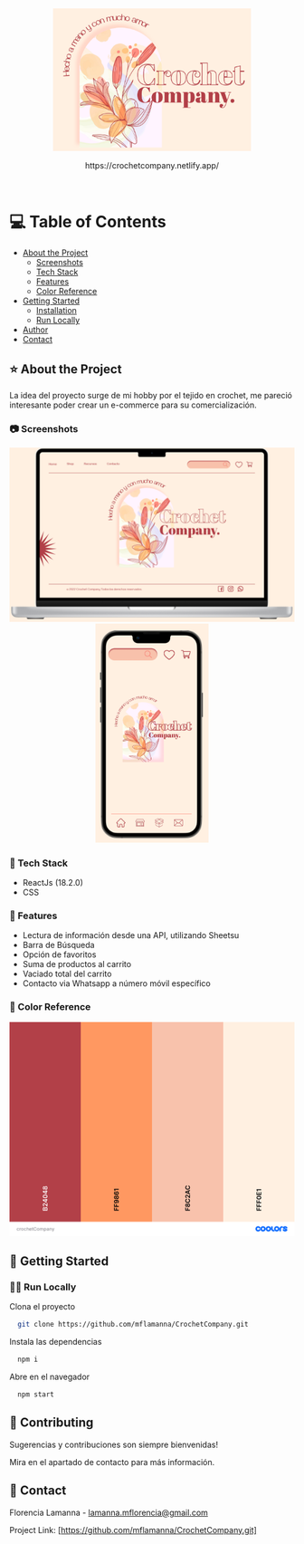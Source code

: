 <div align="center">

  <img src="./src/Assets/Img/readmeLogo.png" alt="logo" width="350" height="auto" />
  
  <p>
  https://crochetcompany.netlify.app/
  </p>
  
  </div>

<br />

<!-- Table of Contents -->
# 💻 Table of Contents

- [About the Project](#star2-about-the-project)
  * [Screenshots](#camera-screenshots)
  * [Tech Stack](#space_invader-tech-stack)
  * [Features](#dart-features)
  * [Color Reference](#art-color-reference)
- [Getting Started](#toolbox-getting-started)
  * [Installation](#gear-installation)
  * [Run Locally](#running-run-locally)
- [Author](#wave-contributing)
- [Contact](#contact)

  

<!-- About the Project -->
## ⭐ About the Project
La idea del proyecto surge de mi hobby por el tejido en crochet, me pareció interesante poder crear un e-commerce para su comercialización.

<!-- Screenshots -->
### 📷 Screenshots

<div align="center"> 
  <img src="./src/Assets/Img/figmaOrdenador.png" alt="screenshot" />
  <br>
  <img src="./src/Assets/Img/figmaMovil.png" width="200" alt="screenshot" />
</div>


<!-- TechStack -->
### 👾 Tech Stack

- ReactJs (18.2.0)
- CSS 

<!-- Features -->
### 🎯 Features

- Lectura de información desde una API, utilizando Sheetsu
- Barra de Búsqueda
- Opción de favoritos
- Suma de productos al carrito
- Vaciado total del carrito
- Contacto via Whatsapp a número móvil específico

<!-- Color Reference -->
### 🎨 Color Reference


<img src="./src/Assets/Img/palette.png" alt="screenshot" />


<!-- Getting Started -->
## 	🧰 Getting Started

<!-- Run Locally -->
### 🏃‍♀️ Run Locally

Clona el proyecto

```bash
  git clone https://github.com/mflamanna/CrochetCompany.git
```
Instala las dependencias

```bash
  npm i
```

Abre en el navegador

```bash
  npm start
```

<!-- Contributing -->
## 👋 Contributing

Sugerencias y contribuciones son siempre bienvenidas!

Mira en el apartado de contacto para más información.


<!-- Contact -->
## 🤝 Contact

Florencia Lamanna - lamanna.mflorencia@gmail.com

Project Link: [https://github.com/mflamanna/CrochetCompany.git]